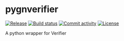 # pygnverifier

[![Release](https://img.shields.io/github/v/release/earth-metabolome-initiative/pygnverifier)](https://img.shields.io/github/v/release/earth-metabolome-initiative/pygnverifier)
[![Build status](https://img.shields.io/github/actions/workflow/status/earth-metabolome-initiative/pygnverifier/main.yml?branch=main)](https://github.com/earth-metabolome-initiative/pygnverifier/actions/workflows/main.yml?query=branch%3Amain)
[![Commit activity](https://img.shields.io/github/commit-activity/m/earth-metabolome-initiative/pygnverifier)](https://img.shields.io/github/commit-activity/m/earth-metabolome-initiative/pygnverifier)
[![License](https://img.shields.io/github/license/earth-metabolome-initiative/pygnverifier)](https://img.shields.io/github/license/earth-metabolome-initiative/pygnverifier)

A python wrapper for Verifier
